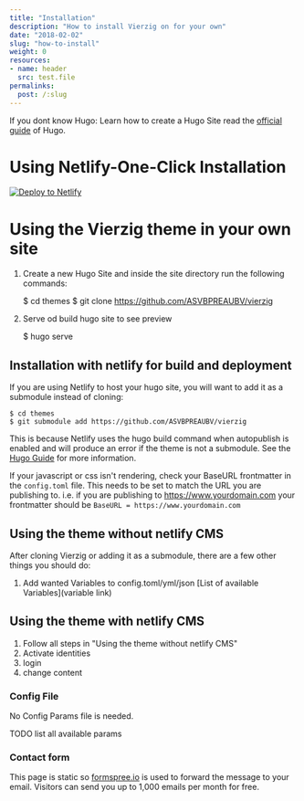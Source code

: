```yaml
---
title: "Installation"
description: "How to install Vierzig on for your own"
date: "2018-02-02"
slug: "how-to-install"
weight: 0
resources:
- name: header
  src: test.file
permalinks:
  post: /:slug
---
```


If you dont know Hugo: Learn how to create a Hugo Site read the [official guide](//gohugo.io/overview/installing/) of Hugo.

# Using Netlify-One-Click Installation

[![Deploy to Netlify](https://www.netlify.com/img/deploy/button.svg)](https://app.netlify.com/start/deploy?https://github.com/ASVBPREAUBV/vierzig)


# Using the Vierzig theme in your own site

1. Create a new Hugo Site and inside the site directory run the following commands:

    $ cd themes
    $ git clone https://github.com/ASVBPREAUBV/vierzig

2. Serve od build hugo site to see preview
    
    $ hugo serve
    
## Installation with netlify for build and deployment

If you are using Netlify to host your hugo site, you will want to add it as a submodule instead of cloning:

    $ cd themes
    $ git submodule add https://github.com/ASVBPREAUBV/vierzig

This is because Netlify uses the hugo build command when autopublish is enabled and will produce an error if the theme is not a submodule. See the [Hugo Guide](https://gohugo.io/hosting-and-deployment/hosting-on-netlify/#use-hugo-themes-with-netlify) for more information.

If your javascript or css isn't rendering, check your BaseURL frontmatter in the `config.toml` file. This needs to be set to match the URL you are publishing to. i.e. if you are publishing to https://www.yourdomain.com your frontmatter should be `BaseURL = https://www.yourdomain.com`

## Using the theme without netlify CMS

After cloning Vierzig or adding it as a submodule, there are a few other things you should do:

1. Add wanted Variables to config.toml/yml/json [List of available Variables](variable link)

## Using the theme with netlify CMS

1. Follow all steps in "Using the theme without netlify CMS"
2. Activate identities
3. login
4. change content

### Config File

No Config Params file is needed.

TODO list all available params

### Contact form

This page is static so [formspree.io](https://formspree.io/) is used to forward the message to your email.
Visitors can send you up to 1,000 emails per month for free.



